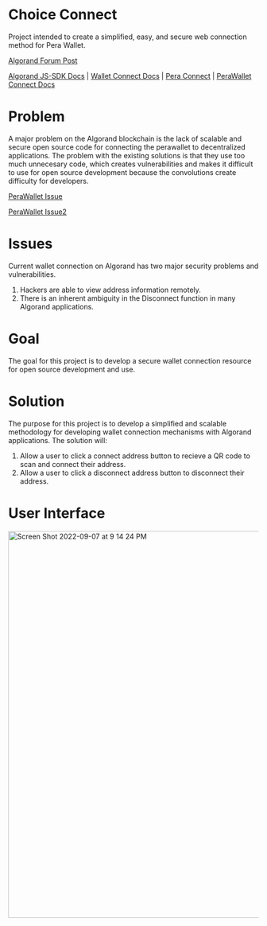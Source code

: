 # Choice Connect

Project intended to create a simplified, easy, and secure web connection method for Pera Wallet. 

[Algorand Forum Post](https://forum.algorand.org/t/choice-coin-connect-for-algorand-addresses/7796)

[Algorand JS-SDK Docs](https://developer.algorand.org/docs/sdks/javascript/) | 
[Wallet Connect Docs](https://developer.algorand.org/docs/get-details/walletconnect/) |
[Pera Connect](https://github.com/perawallet/connect) | [PeraWallet Connect Docs](https://docs.perawallet.app/references/pera-connect/)

# Problem

A major problem on the Algorand blockchain is the lack of scalable and secure open source code for connecting the perawallet to decentralized applications.
The problem with the existing solutions is that they use too much unnecesary code, which creates vulnerabilities and makes it difficult to use for open source development because the convolutions create difficulty for developers.

[PeraWallet Issue](https://github.com/perawallet/connect/issues/32)

[PeraWallet Issue2](https://github.com/perawallet/connect-examples/issues/2)

# Issues
Current wallet connection on Algorand has two major security problems and vulnerabilities.

1. Hackers are able to view address information remotely.
2. There is an inherent ambiguity in the Disconnect function in many Algorand applications.

# Goal

The goal for this project is to develop a secure wallet connection resource for open source development and use.

# Solution

The purpose for this project is to develop a simplified and scalable methodology for developing wallet connection mechanisms with Algorand applications. The solution will:

1. Allow a user to click a connect address button to recieve a QR code to scan and connect their address.
2. Allow a user to click a disconnect address button to disconnect their address.

# User Interface
<img width="778" alt="Screen Shot 2022-09-07 at 9 14 24 PM" src="https://user-images.githubusercontent.com/43055154/189033099-ba7362ff-6189-4f27-8342-74f6dfd450a1.png">

